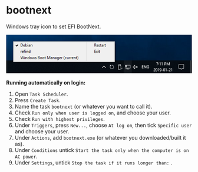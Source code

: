 # bootnext
Windows tray icon to set EFI BootNext.

![](screenshot.png)

**Running automatically on login:**
1. Open `Task Scheduler`.
2. Press `Create Task`.
3. Name the task `bootnext` (or whatever you want to call it).
4. Check `Run only when user is logged on`, and choose your user.
5. Check `Run with highest privileges`.
6. Under `Triggers`, press `New...`, choose `At log on`, then tick `Specific user` and choose your user.
7. Under `Actions`, add `bootnext.exe` (or whatever you downloaded/built it as).
8. Under `Conditions` untick `Start the task only when the computer is on AC power`.
9. Under `Settings`, untick `Stop the task if it runs longer than:` .